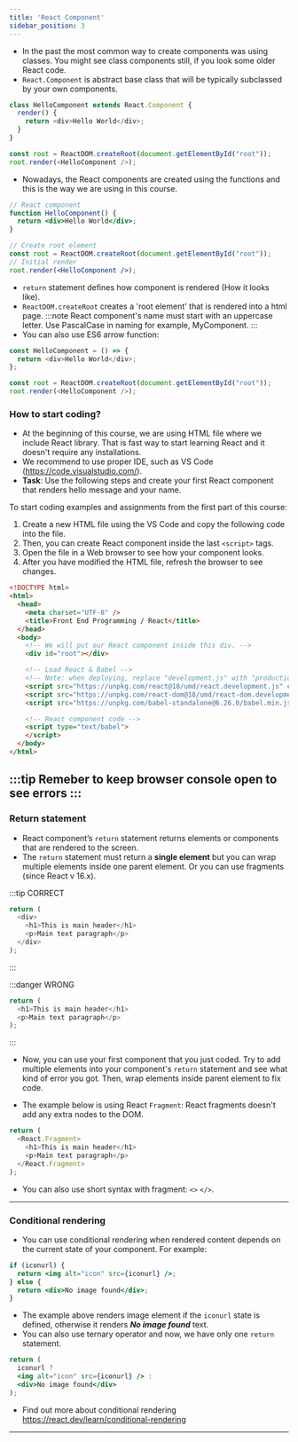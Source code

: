 ```yaml
---
title: 'React Component'
sidebar_position: 3
---
```

- In the past the most common way to create components was using classes. You might see class components still, if you look some older React code.
- `React.Component` is abstract base class that will be typically subclassed by your own components.

```js
class HelloComponent extends React.Component {
  render() {
    return <div>Hello World</div>;
  }
}

const root = ReactDOM.createRoot(document.getElementById("root"));
root.render(<HelloComponent />);
```
- Nowadays, the React components are created using the functions and this is the way we are using in this course.
```jsx
// React component
function HelloComponent() {
  return <div>Hello World</div>;
}

// Create root element
const root = ReactDOM.createRoot(document.getElementById("root"));
// Initial render
root.render(<HelloComponent />);
```
- `return` statement defines how component is rendered (How it looks like).
- `ReactDOM.createRoot` creates a 'root element' that is rendered into a html page.
:::note
React component's name must start with an uppercase letter. Use PascalCase in naming for example, MyComponent.
:::
- You can also use ES6 arrow function:
```js
const HelloComponent = () => {
  return <div>Hello World</div>;
};

const root = ReactDOM.createRoot(document.getElementById("root"));
root.render(<HelloComponent />);
```
### How to start coding?
- At the beginning of this course, we are using HTML file where we include React library. That is fast way to start learning React and it doesn't require any installations.
- We recommend to use proper IDE, such as VS Code (https://code.visualstudio.com/). 
- **Task**: Use the following steps and create your first React component that renders hello message and your name.

To start coding examples and assignments from the first part of this course:
1. Create a new HTML file using the VS Code and copy the following code into the file. 
2. Then, you can create React component inside the last `<script>` tags.
3. Open the file in a Web browser to see how your component looks.
3. After you have modified the HTML file, refresh the browser to see changes.

```html
<!DOCTYPE html>
<html>
  <head>
    <meta charset="UTF-8" />
    <title>Front End Programming / React</title>
  </head>
  <body>
    <!-- We will put our React component inside this div. -->
    <div id="root"></div>

    <!-- Load React & Babel -->
    <!-- Note: when deploying, replace "development.js" with "production.min.js". -->
    <script src="https://unpkg.com/react@18/umd/react.development.js" crossorigin></script>
    <script src="https://unpkg.com/react-dom@18/umd/react-dom.development.js" crossorigin></script>
    <script src="https://unpkg.com/babel-standalone@6.26.0/babel.min.js"></script>

    <!-- React component code -->
    <script type="text/babel">
    </script>
  </body>
</html>
```
:::tip 
Remeber to keep browser console open to see errors
:::
---
### Return statement
- React component’s `return` statement returns elements or components that are rendered to the screen.
- The `return` statement must return a **single element** but you can wrap multiple elements inside one parent element. Or you can use fragments (since React v 16.x).

:::tip CORRECT
```js
return (
  <div>
    <h1>This is main header</h1>
    <p>Main text paragraph</p>
  </div>
);
```
:::

:::danger WRONG
```js
return (
  <h1>This is main header</h1>
  <p>Main text paragraph</p>
);
```
:::
- Now, you can use your first component that you just coded. Try to add multiple elements into your component's `return` statement and see what kind of error you got. Then, wrap elements inside parent element to fix code. 


- The example below is using React `Fragment`: React fragments doesn't add any extra nodes to the DOM.

```js
return (
  <React.Fragment>
    <h1>This is main header</h1>
    <p>Main text paragraph</p>
  </React.Fragment>
);
```

- You can also use short syntax with fragment: `<>` `</>`.

---

### Conditional rendering

- You can use conditional rendering when rendered content depends on the current state of your component. For example:

```jsx
if (iconurl) {
  return <img alt="icon" src={iconurl} />;
} else {
  return <div>No image found</div>;
}
```
- The example above renders image element if the `iconurl` state is defined, otherwise it renders **_No image found_** text.
- You can also use ternary operator and now, we have only one `return` statement.
```jsx
return (
  iconurl ? 
  <img alt="icon" src={iconurl} /> :
  <div>No image found</div>
);
```
- Find out more about conditional rendering https://react.dev/learn/conditional-rendering

---

